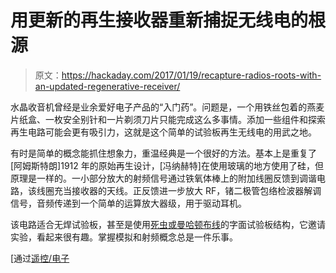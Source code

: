 # 用更新的再生接收器重新捕捉无线电的根源

> 原文：<https://hackaday.com/2017/01/19/recapture-radios-roots-with-an-updated-regenerative-receiver/>

水晶收音机曾经是业余爱好电子产品的“入门药”。问题是，一个用铁丝包着的燕麦片纸盒、一枚安全别针和一片剃须刀片只能完成这么多事情。添加一些组件和探索再生电路可能会更有吸引力，这就是这个简单的试验板再生无线电的用武之地。

有时是简单的概念能抓住想象力，重温经典是一个很好的方法。基本上是重复了[阿姆斯特朗]1912 年的原始再生设计，[冯纳赫特]在使用玻璃的地方使用了硅，但原理是一样的。一小部分放大的射频信号通过铁氧体棒上的附加线圈反馈到调谐电路，该线圈充当接收器的天线。正反馈进一步放大 RF，锗二极管包络检波器解调信号，音频传递到一个简单的运算放大器级，用于驱动耳机。

该电路适合无焊试验板，甚至是使用[死虫或曼哈顿布线](http://hackaday.com/2016/05/04/getting-ugly-dead-bugs-and-going-to-manhattan/)的字面试验板结构，它邀请实验，看起来很有趣。掌握模拟和射频概念总是一件乐事。

[通过[遥控/电子](https://www.reddit.com/r/electronics/comments/5nj6qw/regenerative_am_radio_on_a_breadboard/)